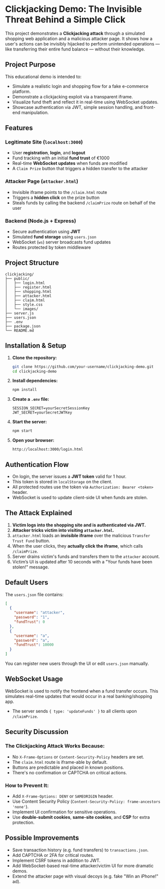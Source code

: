 # Clickjacking Demo: The Invisible Threat Behind a Simple Click

This project demonstrates a **Clickjacking attack** through a simulated shopping web application and a malicious attacker page. It shows how a user's actions can be invisibly hijacked to perform unintended operations — like transferring their entire fund balance — without their knowledge.

## Project Purpose

This educational demo is intended to:

- Simulate a realistic login and shopping flow for a fake e-commerce platform.
- Demonstrate a clickjacking exploit via a transparent iframe.
- Visualize fund theft and reflect it in real-time using WebSocket updates.
- Showcase authentication via JWT, simple session handling, and front-end manipulation.

## Features

### Legitimate Site (`localhost:3000`)
- User **registration**, **login**, and **logout**
- Fund tracking with an initial **fund trust** of €1000
- Real-time **WebSocket updates** when funds are modified
- A `Claim Prize` button that triggers a hidden transfer to the attacker

### Attacker Page (`attacker.html`)
- Invisible iframe points to the `/claim.html` route
- Triggers a **hidden click** on the prize button
- Steals funds by calling the backend `/claimPrize` route on behalf of the user

### Backend (Node.js + Express)
- Secure authentication using **JWT**
- Simulated **fund storage** using `users.json`
- WebSocket (`ws`) server broadcasts fund updates
- Routes protected by token middleware

## Project Structure

```
clickjacking/
├── public/
│   ├── login.html
│   ├── register.html
│   ├── shopping.html
│   ├── attacker.html
│   ├── claim.html
│   ├── style.css
│   └── images/
├── server.js
├── users.json
├── .env
├── package.json
└── README.md
````

## Installation & Setup

1. **Clone the repository:**

   ```bash
   git clone https://github.com/your-username/clickjacking-demo.git
   cd clickjacking-demo

2. **Install dependencies:**

   ```bash
   npm install
   ```

3. **Create a `.env` file:**

   ```env
   SESSION_SECRET=yourSecretSessionKey
   JWT_SECRET=yourSecretJWTKey
   ```

4. **Start the server:**

   ```bash
   npm start
   ```

5. **Open your browser:**

   ```
   http://localhost:3000/login.html
   ```

## Authentication Flow

* On login, the server issues a **JWT token** valid for 1 hour.
* This token is stored in `localStorage` on the client.
* All protected routes use the token via `Authorization: Bearer <token>` header.
* WebSocket is used to update client-side UI when funds are stolen.

## The Attack Explained

1. **Victim logs into the shopping site and is authenticated via JWT.**
2. **Attacker tricks victim into visiting `attacker.html`.**
3. `attacker.html` loads an **invisible iframe** over the malicious `Transfer Trust Fund` button.
4. When the user clicks, they **actually click the iframe**, which calls `/claimPrize`.
5. Server drains victim's funds and transfers them to the `attacker` account.
6. Victim’s UI is updated after 10 seconds with a "Your funds have been stolen!" message.

## Default Users

The `users.json` file contains:

```json
[
  {
    "username": "attacker",
    "password": "1",
    "fundTrust": 0
  },
  {
    "username": "a",
    "password": "a",
    "fundTrust": 10000
  }
]
```

You can register new users through the UI or edit `users.json` manually.

## WebSocket Usage

WebSocket is used to notify the frontend when a fund transfer occurs. This simulates real-time updates that would occur in a real banking/shopping app.

* The server sends `{ type: 'updateFunds' }` to all clients upon `/claimPrize`.

## Security Discussion

### The Clickjacking Attack Works Because:

* No `X-Frame-Options` or `Content-Security-Policy` headers are set.
* The `claim.html` route is iframe-able by default.
* Buttons are predictable and placed in known positions.
* There's no confirmation or CAPTCHA on critical actions.

### How to Prevent It:

* Add `X-Frame-Options: DENY` or `SAMEORIGIN` header.
* Use Content Security Policy (`Content-Security-Policy: frame-ancestors 'none'`).
* Implement UI confirmation for sensitive operations.
* Use **double-submit cookies**, **same-site cookies**, and **CSP** for extra protection.

## Possible Improvements

* Save transaction history (e.g. fund transfers) to `transactions.json`.
* Add CAPTCHA or 2FA for critical routes.
* Implement CSRF tokens in addition to JWT.
* Add WebSocket-based real-time attacker/victim UI for more dramatic demos.
* Extend the attacker page with visual decoys (e.g. fake "Win an iPhone!" ad).
